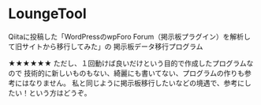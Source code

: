 # LoungeTool
Qiitaに投稿した「WordPressのwpForo Forum（掲示板プラグイン）を解析して旧サイトから移行してみた」の
掲示板データ移行プログラム

★★★★★★
ただし、１回動けば良いだけという目的で作成したプログラムなので
技術的に新しいものもない、綺麗にも書いてない、プログラムの作りも参考にはなりません。
私と同じように掲示板移行したいなどの境遇で、参考にしたい！という方はどうぞ。

